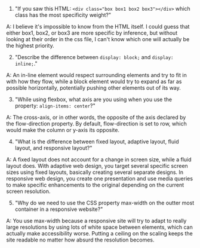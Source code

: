 
1. "If you saw this HTML: ```<div class="box box1 box2 box3"></div>``` which class has the most specificity weight?"

A: I believe it's impossible to know from the HTML itself. I could guess that either box1, box2, or box3 are more specific by inference, but without looking at their order in the css file, I can't know which one will actually be the highest priority.

2. "Describe the difference between ```display: block;``` and ```display: inline;```."

A: An in-line element would respect surrounding elements and try to fit in with how they flow, while a block element would try to expand as far as possible horizontally, potentially pushing other elements out of its way.

3. "While using flexbox, what axis are you using when you use the property: ```align-items: center```?"

A: The cross-axis, or in other words, the opposite of the axis declared by the flow-direction property. By default, flow-direction is set to row, which would make the column or y-axis its opposite.

4. "What is the difference between fixed layout, adaptive layout, fluid layout, and responsive layout?"

A: A fixed layout does not account for a change in screen size, while a fluid layout does. With adaptive web design, you target several specific screen sizes using fixed layouts, basically creating several separate designs. In responsive web design, you create one presentation and use media queries to make specific enhancements to the original depending on the current screen resolution.

5. "Why do we need to use the CSS property max-width on the outter most container in a responsive website?"

A: You use max-width because a responsive site will try to adapt to really large resolutions by using lots of white space between elements, which can actually make accessibility worse. Putting a ceiling on the scaling keeps the site readable no matter how absurd the resolution becomes.
